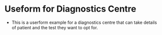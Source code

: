 # Useform for Diagnostics Centre

- This is a userform example for a diagnostics centre that can take details of patient and the test they want to opt for.